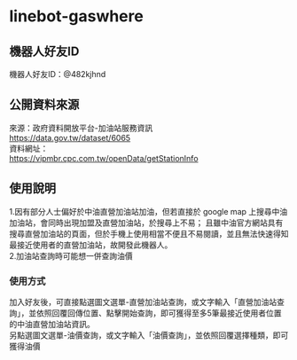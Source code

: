 # linebot-gaswhere
## 機器人好友ID
機器人好友ID：@482kjhnd

## 公開資料來源
來源：政府資料開放平台-加油站服務資訊 <br>
https://data.gov.tw/dataset/6065 <br>
資料網址：<br>
https://vipmbr.cpc.com.tw/openData/getStationInfo

## 使用說明
1.因有部分人士偏好於中油直營加油站加油，但若直接於 google map 上搜尋中油加油站，會同時出現加盟及直營加油站，於搜尋上不易；
且雖中油官方網站具有搜尋直營加油站的頁面，但於手機上使用相當不便且不易閱讀，並且無法快速得知最接近使用者的直營加油站，故開發此機器人。<br>
2.加油站查詢時可能想一併查詢油價

### 使用方式
加入好友後，可直接點選圖文選單-直營加油站查詢，或文字輸入「直營加油站查詢」，並依照回覆回傳位置、點擊開始查詢，即可獲得至多5筆最接近使用者位置的中油直營加油站資訊。<br>
另點選圖文選單-油價查詢，或文字輸入「油價查詢」，並依照回覆選擇種類，即可獲得油價